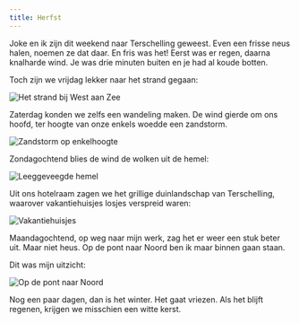 ```yaml
---
title: Herfst
---
```


Joke en ik zijn dit weekend naar Terschelling geweest. Even een frisse neus halen, noemen ze dat daar. En fris was het! Eerst was er regen, daarna knalharde wind. Je was drie minuten buiten en je had al koude botten. 

Toch zijn we vrijdag lekker naar het strand gegaan:

![Het strand bij West aan Zee](https://lh3.googleusercontent.com/3ur0usTTlW_9DBnGngeON_MP4i6zUXDmWOD3fiblI59jou5hi2E874s-biSd1opwknM32usRenogbyYKwDjZNMS8pzp-e4TvTK6vx4h2GprIJomIkv6ApAG6tilXaf28fNdSTtS3_xzpC5roW4gzK9nHYo0TpNd99YsWueMagwgQsJFSWypfEXVPf2NUP8np_tLbXCWX45_ME6ChV6KU0Iw8EPcvL99LRFQgHlnIfe8goLhrqVSj3u3RkOdcjg3CKrKWHmA5S4Fbc7oT9z9fKJX_nYEkkaZAKoVqdXwmTcYbLoGHHhbVR1uf6IIeYdd2ZQxAvOGeHHedgxffQwBNSUEvXuX7coy5cy6qHg__utFeiGTI316ROvYeg-vAdhEC6zILq7zGJLX1qKb9mzhqmj9E16SvSjNY0xdx6YeqZkDWmaDJ6jcWTGmUeajZfXHcKQkCy7m1humP_MXyHTtltxrOWke_whi1r7cV8c7Yo6AfwaaClv-tzWY6-iOifgK4OCvjDL5RFUuf5E1wdkl28u3ZDkqBo4lyYDlhU1K2J_EgBD3lveQLBvdFSilUHiNRPF9i6oklyCBYGsihu7nUDgXaA65PKNeQujb-grRumOBnLx7dFLF_GSyBr5ZBGDN5g1iA7uDY6HcnbFu-AM5vr4HsAA=w1440-h960-no)

Zaterdag konden we zelfs een wandeling maken. De wind gierde om ons hoofd, ter hoogte van onze enkels woedde een zandstorm. 

![Zandstorm op enkelhoogte](https://lh3.googleusercontent.com/ir9iuNenuF_2Z5tCOztEWM88eyUpHL8htJCIuUpx3by6yRr43sDv9YLcEYlZAp8zI6rrGOWoML-daNo5Rhi-7XWRaiiz1e0AlzUtQg50LJbag20RhhRnidlMBMPqemSi5J1BZfGP8uAbIYdv88lg7J6hk7-4b9owbxM6L-CP91rcvDAzeyONjrlr0oubLGRq0BFAbpD_ggWwEkpXrNRp_GWQSrFQGZuxX1KkFcCoXVtgZXQO9SwmjCVtpHgq7TfXBHXkDBm72BEWPpCpgBRlfbJmVmPfjA81crRVD1nsMRSBbreRU6VTHmvvpiA-YMJIEXE5vX5kFYg49dR8OruxV96g3X1sBloYLfTQ1vVJlxhmUZuGX3Zwy38H27B4kH6MaFjdIDQR7KIfPJi0kTSygWzolV7TzZ4-5KW4Wd6gs1NDFZA6IewS08p-GtbDFZ_W1S53ujOGrSMA6KUjjO4IV4Rclf_pyVBErZPOMNSIfykW6Eq8KcPjUYjYMm9KJNWVXNtO5cOLm0sYH1vSeIE2jaukMWcJ-rvCcQKBN5qfxjE3UK7Fu5-mxEZsIcCtV_av3HYw0bDwFvcEkZdxx4lCAqpJH5gB7r9ZBOyIy5nYunCocsm7qheFr1FBJTopvDC9qHEPQ5i4d6DRcSWDkaq_o058cw=w1440-h960-no)

Zondagochtend blies de wind de wolken uit de hemel:

![Leeggeveegde hemel](https://lh3.googleusercontent.com/NEtxv_iqDxHs1Tr_BjgBbxbF4tSoj3pXGAGTUV_nSI7YGfSSdT5HpNfAx4RLzkfaf-kp4g0Y4uK5DfGRRV213VTu-KpbN6N89jBvqKnT8f1sJd0bJLtiVNm96or0xUICgvdr680Z8LZF29Bkb_NBZn_NbGcqZYnMKCYtJ_ut-mhI8XT_njW2-yj3kzSN8WHca14Aa0OUdIQnMjdWNb0_cYLhzXJ-LuvgoAffcF5Wnen_MNwDSDcdTWmKxkv3CtURIh1R09PcSIl9yBJXRs8ySy9u0AKEhPNAyRRBo7rMm5AvOiCpXiw6PNJ0rN95Pa-yPeDZQ203vfuGd3TjzGC79Lq8Q5grRoR6wJoDZ6r-2Lg29-BcIxFOTJlGVFBeXY73SOA6kUBjWeOw6iw1-vw8CoMK1iW8dcyLmilm9jtMmhf6raKXxcXFMK7eqonYoSq2-DVP2-BmegWG2EqBFxzQX9OdKTfYtx56cn59ym50xhU1_W64Hq7wv5qB5T1AxHXJxtBBhop6s0Fmjp6lcvjNb8ZFGstemNxQ4xhh1YBywvpVEQ8l2FvCGMuC22by41CvMVxc_hAsSewb7BWZ7RSdmwgtk5ERhZgyXbwEAOJIxnL5uo-1HJtiPl4V8psz3HyBGUAwKZjZfRZ89ICFV5dCYJGdGA=w1440-h960-no)

Uit ons hotelraam zagen we het grillige duinlandschap van Terschelling, waarover vakantiehuisjes losjes verspreid waren:

![Vakantiehuisjes](https://lh3.googleusercontent.com/bPrIq_27fofoytMt22M4Y32S9NXyNOlq4OjFxr0XURpw-_D1sQKpFvpUG3zTtVLveAjbbRFZwDlNkbTR4tcnP-7cZY2GtY32ucLU4my-oDDrqkK1yopCX96LVAg0cSjXgRlbgsfv82Aa9lTpRB785ShQ3x6X0eDcuLeVE8f2iLsuqPuCn26QAq2AENx3v6zZVV-y3QE77y4p4UXXRtNjRVKU_rB6BPQ3eEuAuzqIaoNC0m60RWXOO6g-fpjjBZgqPV42zWchlvfNskm76Lz9OmyFjJIChBrF0qGfWPsBY_2Qbc9dkTXriqPYBPr6z6hROnuKH7SY8S-OyzhU07p7egH_wG5hu8UujAhMSqcsdE26SttINER2E0haxXVPjWeUHL0OHDW8gX4tE9jegHwh6CB5TYxj-A1kc4iiLbdRJNBm-PNv7KHRmS4oedIqAi8irX9katVZPn07Ed4s8weNuwV7SO1YNXrt1cY1yBiKnk-AOcOn1J9x-cQkaOWWgaRwjezea5q8O4f1fndOkOaHnoExLkOC1nXayq6cZfS6Bi8u0uw5yFuqjM01dOR_yvde4s64L927peDgPNgLNgkWCK2Xtm-o1AqrMKFMcsjdt12bfayTWL7ETY-KdVLwzHqUh4NqMrIkAKR2MxbZs0uYtmwkIQ=w1440-h960-no)

Maandagochtend, op weg naar mijn werk, zag het er weer een stuk beter uit. Maar niet heus. Op de pont naar Noord ben ik maar binnen gaan staan. 

Dit was mijn uitzicht: 

![Op de pont naar Noord](https://lh3.googleusercontent.com/4Dw-tBzHHZNt4ND0oeJpgsHziXFRyHDdAAMUY5POb3NBeZjfd_Hkb8992yoEbVU71SRdR1ZICPum_3768ZQommqQT99PcBwS1A2j6T-puKWko1xLU3o9pyaxjvJEtEg7XoDUp4lUI9TLxxzjTpQoeHM_oMei_OG8uw_KtPj16upWxBAcqEoDGG7Me4yZTJfGr8d7nVUJKhmGsT2uI4YzbZQfvrYkbq4EXF-T-s2shDKF2q_QZJwe1O7WLqiQfjrINx2Wsg9AizAGTlkd-X8kGYx2DyQoc4q-fsJQQ0Xc0VW9DfVYykRLvSPpuq6gOJFRDctS05I7zC5Jx1CiZCAFtgFbDdfLBqgarK74BJHNqq0muD-y9dkD83D8kMqpxnEHgGrBKZ6x8J-iy0y7zvJZ0ZZF77nSAiu0w1zi3dyQL6v9ssHT0CONk6MG2y-8zBw4eHmKmhKGBX9zF9pGmKAeuangFqe95kS6QffW1uXW7lAbh0vy0wGNv01hqpudft-TEKcnSNS6GEpH8LVswdmvIev61Xuk4L3jaqw5M2kG-55zhQFsSHXbtAinkpYKNt3I03KPoXZwOHxsudLT6E1y02g0JcFqVUvoSRHiOW3SGUsxTT1uIko78sIPSo7zzt4RmskameRm99NgpfNR9SM30o1qAA=w2304-h1728-no)

Nog een paar dagen, dan is het winter. Het gaat vriezen. Als het blijft regenen, krijgen we misschien een witte kerst. 
